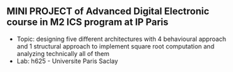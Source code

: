 ## MINI PROJECT of Advanced Digital Electronic course in M2 ICS program at IP Paris
- Topic: designing five different architectures with 4 behavioural approach and 1 structural approach to implement square root computation and analyzing technically all of them <br />
- Lab: h625 - Universite Paris Saclay
